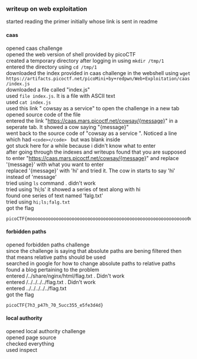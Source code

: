 

### writeup on web exploitation

started reading the primer initially whose link is sent in readme

#### caas

opened caas challenge    
opened the web version of shell provided by picoCTF   
created a temporary directory after logging in using `mkdir /tmp/1`   
entered the directory using `cd /tmp/1`   
downloaded the index provided in caas challenge in the webshell using `wget https://artifacts.picoctf.net/picoMini+by+redpwn/Web+Exploitation/caas/index.js`   
downloaded a file called "index.js"   
used `file index.js`. It is a file with ASCII text   
used `cat index.js`   
used this link " cowsay as a service" to open the challenge in a new tab   
opened source code of the file    
entered the link "https://caas.mars.picoctf.net/cowsay/{message}" in a seperate tab. It showed a cow saying "{message}"   
went back to the source code of "cowsay as a service ". Noticed a line which had `<code></code> ` but was blank inside   
got stuck here for a while because i didn't know what to enter   
after going through the indexes and writeups found that you are supposed to enter "https://caas.mars.picoctf.net/cowsay/{message}" and replace '(message}' with what you want to enter    
replaced '{message}' with 'hi' and tried it. The cow in starts to say 'hi' instead of 'message'    
tried using `ls` command . didn't work    
tried using 'hi;ls' it showed a series of text along with hi    
found one series of text named 'falg.txt'    
tried using `hi;ls;falg.txt`     
got the flag     
``` 
picoCTF{moooooooooooooooooooooooooooooooooooooooooooooooooooooooooooo0o} 
``` 
 
#### forbidden paths 
 
opened forbidden paths challenge     
since the challenge is saying that absolute paths are bening filtered then that means relative paths should be used     
searched in google for how to change absolute paths to relative paths     
found a blog pertaining to the problem     
entered /../share/nginx/html/flag.txt . Didn't work   
entered /../../../../flag.txt . Didn't work    
entered ../../../../../flag.txt    
got the flag    
``` 
picoCTF{7h3_p47h_70_5ucc355_e5fe3d4d} 
``` 

#### local authority

opened local authority challenge   
opened page source    
checked everything     
used inspect     
